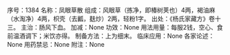 序号：1384
名称：凤眼草散
组成：风眼草（拣净，即椿树荚也）4两，褐油麻（水淘净）4两，枳壳（去瓤，麸炒）2两，轻粉1字。
出处：《杨氏家藏方》卷十三。
主治：肠风下血。
加减：None
功效：None
用法用量：每服2钱，空心、食前温酒调下；米饮亦得。
制备方法：上为细末。
临床应用：None
各家论述：None
用药禁忌：None
附注：None
